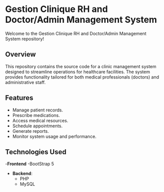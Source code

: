 # Gestion Clinique RH and Doctor/Admin Management System

Welcome to the Gestion Clinique RH and Doctor/Admin Management System repository!

## Overview

This repository contains the source code for a clinic management system designed to streamline operations for healthcare facilities. The system provides functionality tailored for both medical professionals (doctors) and administrative staff.

## Features

  - Manage patient records.
  - Prescribe medications.
  - Access medical resources.
  - Schedule appointments.
  - Generate reports.
  - Monitor system usage and performance.

## Technologies Used
-**Frontend**
  -BootStrap 5
  
- **Backend**:
  - PHP
  - MySQL
  
